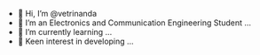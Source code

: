 - 👋 Hi, I’m @vetrinanda
- 👀 I’m an Electronics and Communication Engineering Student ...
- 🌱 I’m currently learning ...
- 💞️ Keen interest in developing ...


<!---
vetrinanda/vetrinanda is a ✨ special ✨ repository because its `README.md` (this file) appears on your GitHub profile.
You can click the Preview link to take a look at your changes.
--->
